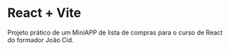 # React + Vite

Projeto prático de um MiniAPP de lista de compras para o curso de React do formador João Cid.